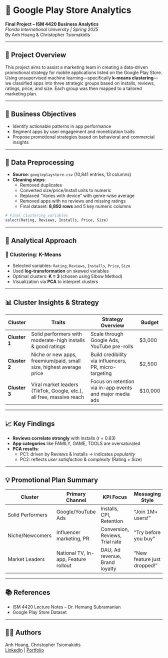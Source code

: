 # 📱 Google Play Store Analytics
**Final Project – ISM 4420 Business Analytics**  
*Florida International University | Spring 2025*  
By Anh Hoang & Christopher Tsiomakidis

---

## 📌 Project Overview
This project aims to assist a marketing team in creating a data-driven promotional strategy for mobile applications listed on the Google Play Store. Using unsupervised machine learning—specifically **k-means clustering**—we classified apps into three strategic groups based on installs, reviews, ratings, price, and size. Each group was then mapped to a tailored marketing plan.

---

## 🎯 Business Objectives
- Identify actionable patterns in app performance
- Segment apps by user engagement and monetization traits
- Propose promotional strategies based on behavioral and commercial insights

---

## 🧼 Data Preprocessing
- **Source**: `googleplaystore.csv` (10,841 entries, 13 columns)
- **Cleaning steps**:
  - Removed duplicates
  - Converted size/price/install units to numeric
  - Replaced “Varies with device” with genre-wise average
  - Removed apps with no reviews and missing ratings
  - Final dataset: **8,892 rows** and 5 key numeric columns

```r
# Final clustering variables
select(Rating, Reviews, Installs, Price, Size)
```

---

## 🧪 Analytical Approach

### 🔹 Clustering: K-Means
- Selected variables: `Rating`, `Reviews`, `Installs`, `Price`, `Size`
- Used **log-transformation** on skewed variables
- Optimal clusters: **K = 3** (chosen using Elbow Method)
- Visualization via **PCA** to interpret clusters

---

## 📊 Cluster Insights & Strategy

| Cluster        | Traits                                                                 | Strategy Overview                                          | Budget  |
|----------------|------------------------------------------------------------------------|------------------------------------------------------------|---------|
| **Cluster 1**  | Solid performers with moderate-high installs & good ratings            | Scale through Google Ads, YouTube pre-rolls                | $3,000  |
| **Cluster 2**  | Niche or new apps, freemium/paid, small size, highest average price    | Build credibility via influencers, PR, micro-targeting     | $2,500  |
| **Cluster 3**  | Viral market leaders (TikTok, Google, etc.), all free, massive reach   | Focus on retention via in-app events and major media ads   | $10,000 |

---

## 📈 Key Findings

- **Reviews correlate strongly** with installs (r = 0.63)
- **App categories** like FAMILY, GAME, TOOLS are oversaturated
- **PCA results**:
  - PC1: driven by Reviews & Installs → indicates *popularity*
  - PC2: reflects *user satisfaction* & *complexity* (Rating + Size)

---

## 💡 Promotional Plan Summary

| Cluster         | Primary Channel                      | KPI Focus                          | Messaging Style                         |
|-----------------|---------------------------------------|-------------------------------------|------------------------------------------|
| Solid Performers| Google/YouTube Ads                   | Installs, CPI, Retention            | “Join 1M+ users!”                         |
| Niche/Newcomers | Influencer marketing, PR             | Conversion, Reviews, Trial rate     | “Try before you buy”                     |
| Market Leaders  | National TV, In-app, Feature rollout | DAU, Ad revenue, Brand loyalty      | “New feature just dropped!”              |

---

## 📚 References
- ISM 4420 Lecture Notes – Dr. Hemang Subramanian
- Google Play Store Dataset 

---

## 👩‍💻 Authors
Anh Hoang, 
Christopher Tsiomakidis  
[LinkedIn](https://www.linkedin.com/in/anhhoang) | [Portfolio](https://github.com/anhhoang)
